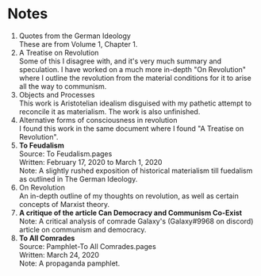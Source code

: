 # Notes

1. Quotes from the German Ideology  
These are from Volume 1, Chapter 1.
2. A Treatise on Revolution  
Some of this I disagree with, and it's very much summary and speculation. I have worked on a much more in-depth "On Revolution" where I outline the revolution from the material conditions for it to arise all the way to communism.
3. Objects and Processes  
This work is Aristotelian idealism disguised with my pathetic attempt to reconcile it as materialism. The work is also unfinished.
4. Alternative forms of consciousness in revolution  
I found this work in the same document where I found "A Treatise on Revolution".
5. **To Feudalism**  
Source: To Feudalism.pages  
Written: February 17, 2020 to March 1, 2020  
Note: A slightly rushed exposition of historical materialism till fuedalism as outlined in The German Ideology.  
6. On Revolution  
An in-depth outline of my thoughts on revolution, as well as certain concepts of Marxist theory.
7. **A critique of the article Can Democracy and Communism Co-Exist**  
Note: A critical analysis of comrade Galaxy's (Galaxy#9968 on discord) article on communism and democracy.
8. **To All Comrades**  
Source: Pamphlet-To All Comrades.pages  
Written: March 24, 2020  
Note: A propaganda pamphlet.  

